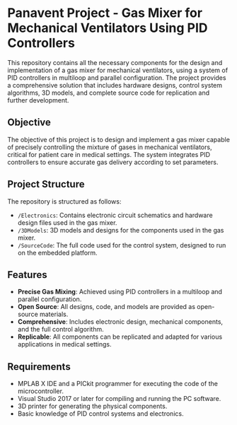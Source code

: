 # Panavent Project - Gas Mixer for Mechanical Ventilators Using PID Controllers

This repository contains all the necessary components for the design and implementation of a gas mixer for mechanical ventilators, using a system of PID controllers in multiloop and parallel configuration. The project provides a comprehensive solution that includes hardware designs, control system algorithms, 3D models, and complete source code for replication and further development.

## Objective

The objective of this project is to design and implement a gas mixer capable of precisely controlling the mixture of gases in mechanical ventilators, critical for patient care in medical settings. The system integrates PID controllers to ensure accurate gas delivery according to set parameters.

## Project Structure

The repository is structured as follows:

- `/Electronics`: Contains electronic circuit schematics and hardware design files used in the gas mixer.
- `/3DModels`: 3D models and designs for the components used in the gas mixer.
- `/SourceCode`: The full code used for the control system, designed to run on the embedded platform.

## Features

- **Precise Gas Mixing**: Achieved using PID controllers in a multiloop and parallel configuration.
- **Open Source**: All designs, code, and models are provided as open-source materials.
- **Comprehensive**: Includes electronic design, mechanical components, and the full control algorithm.
- **Replicable**: All components can be replicated and adapted for various applications in medical settings.

## Requirements

- MPLAB X IDE and a PICkit programmer for executing the code of the microcontroller.
- Visual Studio 2017 or later for compiling and running the PC software.
- 3D printer for generating the physical components.
- Basic knowledge of PID control systems and electronics.
